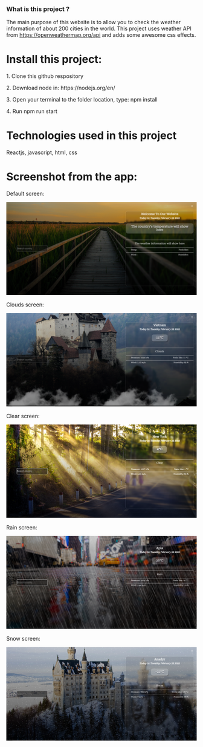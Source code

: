 ### What is this project ?
<p>The main purpose of this website is to allow you to check the weather information of about 200 cities in the world. This project uses weather API from <a href="https://openweathermap.org/api">https://openweathermap.org/api</a> and adds some awesome css effects.</p>
<h1>Install this project:</h1>
<p>1. Clone this github respository</p>
<p>2. Download node in: https://nodejs.org/en/</p>
<p>3. Open your terminal to the folder location, type: npm install</p>
<p>4. Run npm run start</p>
<h1>Technologies used in this project</h1>
<p>Reactjs, javascript, html, css</p>
<h1>Screenshot from the app:</h1>
<p>Default screen:</p>
<img src="./src/assets/Capture/Capture.PNG">
<p>Clouds screen:</p>
<img src="./src/assets/Capture/Capture1.PNG">
<p>Clear screen:</p>
<img src="./src/assets/Capture/Capture2.PNG">
<p>Rain screen:</p>
<img src="./src/assets/Capture/Capture3.PNG">
<p>Snow screen:</p>
<img src="./src/assets/Capture/Capture4.PNG">


